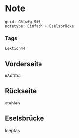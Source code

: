 # Note
```
guid: G%[w#g!9#6
notetype: Einfach + Eselsbrücke
```

### Tags
```
Lektion44
```

## Vorderseite
κλέπτω

## Rückseite
stehlen

## Eselsbrücke
kleptäs
